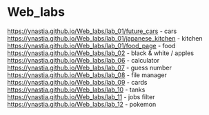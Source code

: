 # Web_labs
https://ynastia.github.io/Web_labs/lab_01/future_cars - cars
https://ynastia.github.io/Web_labs/lab_01/japanese_kitchen - kitchen
https://ynastia.github.io/Web_labs/lab_01/food_page - food
https://ynastia.github.io/Web_labs/lab_02 - black & white / apples	
https://ynastia.github.io/Web_labs/lab_06 - calculator
https://ynastia.github.io/Web_labs/lab_07 - guess number
https://ynastia.github.io/Web_labs/lab_08 - file manager
https://ynastia.github.io/Web_labs/lab_09 - cards
https://ynastia.github.io/Web_labs/lab_10 - tanks
https://ynastia.github.io/Web_labs/lab_11 - jobs filter
https://ynastia.github.io/Web_labs/lab_12 - pokemon
